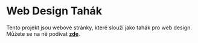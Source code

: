 # Web Design Tahák

Tento projekt jsou webové stránky, které slouží jako tahák pro web design. Můžete se na ně podívat __[zde](https://jirkasa.github.io/web-design-tahak/)__.